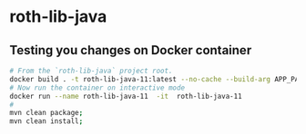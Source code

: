 # roth-lib-java

## Testing you changes on Docker container

```bash
# From the `roth-lib-java` project root.
docker build . -t roth-lib-java-11:latest --no-cache --build-arg APP_PATH="roth-lib-java-pom"
# Now run the container on interactive mode
docker run --name roth-lib-java-11  -it  roth-lib-java-11
# 
mvn clean package;
mvn clean install;
```